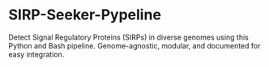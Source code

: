 # SIRP-Seeker-Pypeline
Detect Signal Regulatory Proteins (SIRPs) in diverse genomes using this Python and Bash pipeline. Genome-agnostic, modular, and documented for easy integration.
